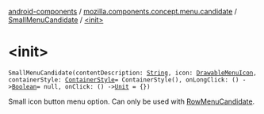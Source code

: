 [android-components](../../index.md) / [mozilla.components.concept.menu.candidate](../index.md) / [SmallMenuCandidate](index.md) / [&lt;init&gt;](./-init-.md)

# &lt;init&gt;

`SmallMenuCandidate(contentDescription: `[`String`](https://kotlinlang.org/api/latest/jvm/stdlib/kotlin/-string/index.html)`, icon: `[`DrawableMenuIcon`](../-drawable-menu-icon/index.md)`, containerStyle: `[`ContainerStyle`](../-container-style/index.md)` = ContainerStyle(), onLongClick: () -> `[`Boolean`](https://kotlinlang.org/api/latest/jvm/stdlib/kotlin/-boolean/index.html)` = null, onClick: () -> `[`Unit`](https://kotlinlang.org/api/latest/jvm/stdlib/kotlin/-unit/index.html)` = {})`

Small icon button menu option. Can only be used with [RowMenuCandidate](../-row-menu-candidate/index.md).

